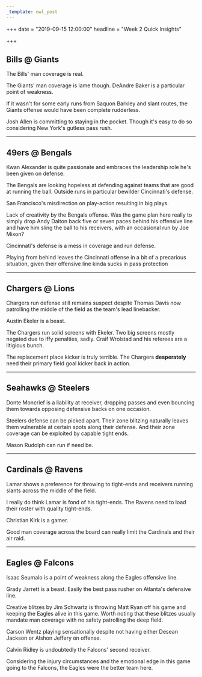 ```yaml
---
_template: owl_post
---
```


+++
date = "2019-09-15 12:00:00"
headline = "Week 2 Quick Insights"

+++
## Bills @ Giants

The Bills' man coverage is real.

The Giants' man coverage is lame though. DeAndre Baker is a particular point of weakness.

If it wasn't for some early runs from Saquon Barkley and slant routes, the Giants offense would have been complete rudderless.

Josh Allen is committing to staying in the pocket. Though it's easy to do so considering New York's gutless pass rush.

***

## 49ers @ Bengals

Kwan Alexander is quite passionate and embraces the leadership role he's been given on defense.

The Bengals are looking hopeless at defending against teams that are good at running the ball. Outside runs in particular bewilder Cincinnati's defense.

San Francisco's misdirection on play-action resulting in big plays.

Lack of creativity by the Bengals offense. Was the game plan here really to simply drop Andy Dalton back five or seven paces behind his offensive line and have him sling the ball to his receivers, with an occasional run by Joe Mixon?

Cincinnati's defense is a mess in coverage and run defense.

Playing from behind leaves the Cincinnati offense in a bit of a precarious situation, given their offensive line kinda sucks in pass protection

***

## Chargers @ Lions

Chargers run defense still remains suspect despite Thomas Davis now patrolling the middle of the field as the team's lead linebacker.

Austin Ekeler is a beast.

The Chargers run solid screens with Ekeler. Two big screens mostly negated due to iffy penalties, sadly.  Craif Wrolstad and his referees are a litigious bunch.

The replacement place kicker is truly terrible. The Chargers **desperately** need their primary field goal kicker back in action.

***

## Seahawks @ Steelers

Donte Moncrief is a liability at receiver, dropping passes and even bouncing them towards opposing defensive backs on one occasion.

Steelers defense can be picked apart. Their zone blitzing naturally leaves them vulnerable at certain spots along their defense. And their zone coverage can be exploited by capable tight ends.

Mason Rudolph can run if need be.

***

## Cardinals @ Ravens

Lamar shows a preference for throwing to tight-ends and receivers running slants across the middle of the field.

I really do think Lamar is fond of his tight-ends. The Ravens need to load their roster with quality tight-ends.

Christian Kirk is a gamer.

Good man coverage across the board can really limit the Cardinals and their air raid.

***

## Eagles @ Falcons

Isaac Seumalo is a point of weakness along the Eagles offensive line.

Grady Jarrett is a beast. Easily the best pass rusher on Atlanta's defensive line.

Creative blitzes by Jim Schwartz is throwing Matt Ryan off his game and keeping the Eagles alive in this game. Worth noting that these blitzes usually  mandate man coverage with no safety patrolling the deep field.

Carson Wentz playing sensationally despite not having either Desean Jackson or Alshon Jeffery on offense.

Calvin Ridley is undoubtedly the Falcons' second receiver.

Considering the injury circumstances and the emotional edge in this game going to the Falcons, the Eagles were the better team here.
